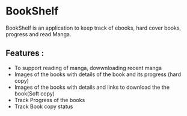 # BookShelf
BookShelf is an application to keep track of ebooks, hard cover books, progress and read Manga.

## Features :
 - To support reading of manga, dowwnloading  recent manga
 - Images of the books with details of the book and its progress (hard copy)
 - Images of the books with details  and links to download the the book(Soft copy)
 - Track Progress of the books
 - Track Book copy status

